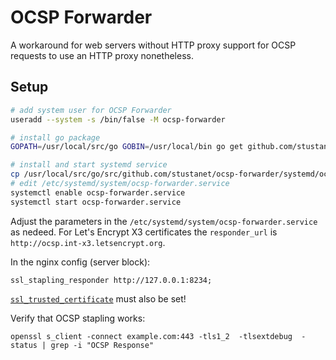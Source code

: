 # OCSP Forwarder

A workaround for web servers without HTTP proxy support for OCSP requests to use an HTTP proxy nonetheless.

## Setup

```sh
# add system user for OCSP Forwarder
useradd --system -s /bin/false -M ocsp-forwarder

# install go package
GOPATH=/usr/local/src/go GOBIN=/usr/local/bin go get github.com/stustanet/ocsp-forwarder

# install and start systemd service
cp /usr/local/src/go/src/github.com/stustanet/ocsp-forwarder/systemd/ocsp-forwarder.service /etc/systemd/system/
# edit /etc/systemd/system/ocsp-forwarder.service
systemctl enable ocsp-forwarder.service
systemctl start ocsp-forwarder.service
```

Adjust the parameters in the `/etc/systemd/system/ocsp-forwarder.service` as nedeed. For Let's Encrypt X3 certificates the `responder_url` is `http://ocsp.int-x3.letsencrypt.org`.


In the nginx config (server block):

```
ssl_stapling_responder http://127.0.0.1:8234;
```

[`ssl_trusted_certificate`](https://nginx.org/en/docs/http/ngx_http_ssl_module.html#ssl_trusted_certificate) must also be set!

Verify that OCSP stapling works:
```
openssl s_client -connect example.com:443 -tls1_2  -tlsextdebug  -status | grep -i "OCSP Response"
```
